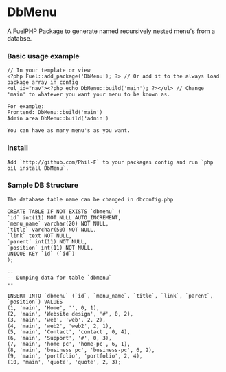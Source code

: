 # DbMenu

A FuelPHP Package to generate named recursively nested menu's from a databse.

### Basic usage example

    // In your template or view
	<?php Fuel::add_package('DbMenu'); ?> // Or add it to the always load package array in config
    <ul id="nav"><?php echo DbMenu::build('main'); ?></ul> // Change 'main' to whatever you want your menu to be known as.
    
    For example: 
    Frontend: DbMenu::build('main')
    Admin area DbMenu::build('admin')
    
    You can have as many menu's as you want.
	
### Install

    Add `http://github.com/Phil-F` to your packages config and run `php oil install DbMenu`.

### Sample DB Structure

    The database table name can be changed in dbconfig.php

    CREATE TABLE IF NOT EXISTS `dbmenu` (
  	`id` int(11) NOT NULL AUTO_INCREMENT,
  	`menu_name` varchar(20) NOT NULL,
  	`title` varchar(50) NOT NULL,
  	`link` text NOT NULL,
  	`parent` int(11) NOT NULL,
  	`position` int(11) NOT NULL,
  	UNIQUE KEY `id` (`id`)
	);

    --
    -- Dumping data for table `dbmenu`
    --

    INSERT INTO `dbmenu` (`id`, `menu_name`, `title`, `link`, `parent`, `position`) VALUES
    (1, 'main', 'Home', '', 0, 1),
    (2, 'main', 'Website design', '#', 0, 2),
    (3, 'main', 'web', 'web', 2, 2),
    (4, 'main', 'web2', 'web2', 2, 1),
    (5, 'main', 'Contact', 'contact', 0, 4),
    (6, 'main', 'Support', '#', 0, 3),
    (7, 'main', 'home pc', 'home-pc', 6, 1),
    (8, 'main', 'business pc', 'business-pc', 6, 2),
    (9, 'main', 'portfolio', 'portfolio', 2, 4),
    (10, 'main', 'quote', 'quote', 2, 3);